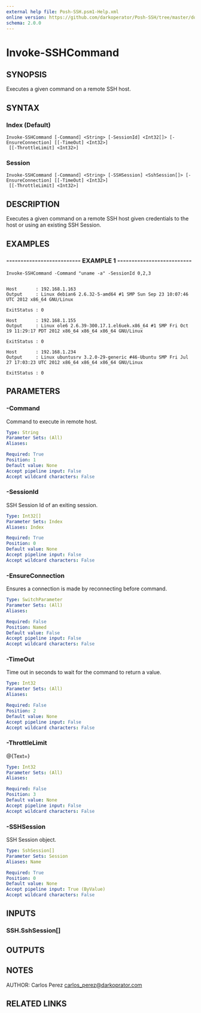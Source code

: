 ```yaml
---
external help file: Posh-SSH.psm1-Help.xml
online version: https://github.com/darkoperator/Posh-SSH/tree/master/docs
schema: 2.0.0
---
```


# Invoke-SSHCommand

## SYNOPSIS
Executes a given command on a remote SSH host.

## SYNTAX

### Index (Default)
```
Invoke-SSHCommand [-Command] <String> [-SessionId] <Int32[]> [-EnsureConnection] [[-TimeOut] <Int32>]
 [[-ThrottleLimit] <Int32>]
```

### Session
```
Invoke-SSHCommand [-Command] <String> [-SSHSession] <SshSession[]> [-EnsureConnection] [[-TimeOut] <Int32>]
 [[-ThrottleLimit] <Int32>]
```

## DESCRIPTION
Executes a given command on a remote SSH host given credentials to the host or using an existing SSH Session.

## EXAMPLES

### -------------------------- EXAMPLE 1 --------------------------
```
Invoke-SSHCommand -Command "uname -a" -SessionId 0,2,3


Host       : 192.168.1.163
Output     : Linux debian6 2.6.32-5-amd64 #1 SMP Sun Sep 23 10:07:46 UTC 2012 x86_64 GNU/Linux

ExitStatus : 0

Host       : 192.168.1.155
Output     : Linux ole6 2.6.39-300.17.1.el6uek.x86_64 #1 SMP Fri Oct 19 11:29:17 PDT 2012 x86_64 x86_64 x86_64 GNU/Linux

ExitStatus : 0

Host       : 192.168.1.234
Output     : Linux ubuntusrv 3.2.0-29-generic #46-Ubuntu SMP Fri Jul 27 17:03:23 UTC 2012 x86_64 x86_64 x86_64 GNU/Linux

ExitStatus : 0
```

## PARAMETERS

### -Command
Command to execute in remote host.

```yaml
Type: String
Parameter Sets: (All)
Aliases: 

Required: True
Position: 1
Default value: None
Accept pipeline input: False
Accept wildcard characters: False
```

### -SessionId
SSH Session Id of an exiting session.

```yaml
Type: Int32[]
Parameter Sets: Index
Aliases: Index

Required: True
Position: 0
Default value: None
Accept pipeline input: False
Accept wildcard characters: False
```

### -EnsureConnection
Ensures a connection is made by reconnecting before command.

```yaml
Type: SwitchParameter
Parameter Sets: (All)
Aliases: 

Required: False
Position: Named
Default value: False
Accept pipeline input: False
Accept wildcard characters: False
```

### -TimeOut
Time out in seconds to wait for the command to return a value.

```yaml
Type: Int32
Parameter Sets: (All)
Aliases: 

Required: False
Position: 2
Default value: None
Accept pipeline input: False
Accept wildcard characters: False
```

### -ThrottleLimit
@{Text=}

```yaml
Type: Int32
Parameter Sets: (All)
Aliases: 

Required: False
Position: 3
Default value: None
Accept pipeline input: False
Accept wildcard characters: False
```

### -SSHSession
SSH Session object.

```yaml
Type: SshSession[]
Parameter Sets: Session
Aliases: Name

Required: True
Position: 0
Default value: None
Accept pipeline input: True (ByValue)
Accept wildcard characters: False
```

## INPUTS

### SSH.SshSession[]

## OUTPUTS

## NOTES
AUTHOR: Carlos Perez carlos_perez@darkoprator.com

## RELATED LINKS

